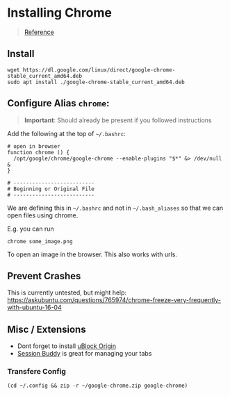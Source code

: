 # Installing Chrome
> [Reference](https://linuxize.com/post/how-to-install-google-chrome-web-browser-on-ubuntu-20-04/)

## Install
```shell
wget https://dl.google.com/linux/direct/google-chrome-stable_current_amd64.deb
sudo apt install ./google-chrome-stable_current_amd64.deb
```

## Configure Alias `chrome`:

> **Important**: Should already be present if you followed instructions

Add the following at the top of `~/.bashrc`:
```shell
# open in browser
function chrome () {
  /opt/google/chrome/google-chrome --enable-plugins "$*" &> /dev/null &
}

# --------------------------
# Beginning or Original File
# --------------------------
```

We are defining this in `~/.bashrc` and not in `~/.bash_aliases` so that we can open files using chrome.

E.g. you can run
```shell
chrome some_image.png
```
To open an image in the browser. This also works with urls.

## Prevent Crashes
This is currently untested, but might help:
https://askubuntu.com/questions/765974/chrome-freeze-very-frequently-with-ubuntu-16-04

## Misc / Extensions
* Dont forget to install [uBlock Origin](https://chrome.google.com/webstore/detail/ublock-origin/cjpalhdlnbpafiamejdnhcphjbkeiagm?hl=en)
* [Session Buddy](https://chrome.google.com/webstore/detail/session-buddy/edacconmaakjimmfgnblocblbcdcpbko?hl=en) is great for managing your tabs

### Transfere Config
```shell
(cd ~/.config && zip -r ~/google-chrome.zip google-chrome)
```
